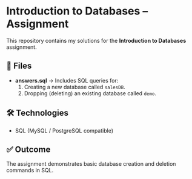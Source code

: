 # Introduction to Databases – Assignment

This repository contains my solutions for the **Introduction to Databases** assignment.

## 📂 Files
- **answers.sql** → Includes SQL queries for:
  1. Creating a new database called `salesDB`.
  2. Dropping (deleting) an existing database called `demo`.

## 🛠️ Technologies
- SQL (MySQL / PostgreSQL compatible)

## ✅ Outcome
The assignment demonstrates basic database creation and deletion commands in SQL.

